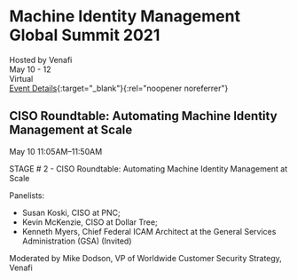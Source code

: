 # Machine Identity Management Global Summit 2021
Hosted by Venafi <br>
May 10 - 12 <br>
Virtual <br> 
[Event Details](https://hopin.com/events/machine-identity-management-summit2021){:target="_blank"}{:rel="noopener noreferrer"}

## CISO Roundtable: Automating Machine Identity Management at Scale

May 10 11:05AM–11:50AM

STAGE # 2 - CISO Roundtable: Automating Machine Identity Management at Scale

Panelists: 
- Susan Koski, CISO at PNC; 
- Kevin McKenzie, CISO at Dollar Tree; 
- Kenneth Myers, Chief Federal ICAM Architect at the General Services Administration (GSA) (Invited)

Moderated by Mike Dodson, VP of Worldwide Customer Security Strategy, Venafi
